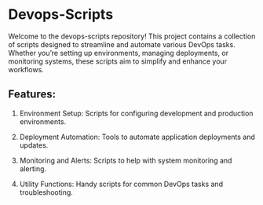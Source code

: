 # Devops-Scripts

Welcome to the devops-scripts repository! This project contains a collection of scripts designed to streamline and automate various DevOps tasks. Whether you’re setting up environments, managing deployments, or monitoring systems, these scripts aim to simplify and enhance your workflows.


## Features:

1. Environment Setup: Scripts for configuring development and production environments.

2. Deployment Automation: Tools to automate application deployments and updates.

3. Monitoring and Alerts: Scripts to help with system monitoring and alerting.

4. Utility Functions: Handy scripts for common DevOps tasks and troubleshooting.
